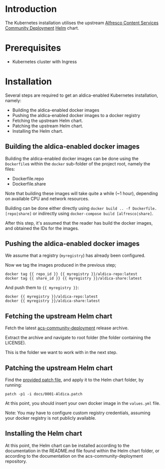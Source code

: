 # Introduction
The Kubernetes installation utilises the upstream [Alfresco Content Services Community Deployment](https://github.com/Alfresco/acs-community-deployment) [Helm](https://helm.sh/) chart.

# Prerequisites
* Kubernetes cluster with Ingress

# Installation
Several steps are required to get an aldica-enabled Kubernetes installation, namely:

* Building the aldica-enabled docker images
* Pushing the aldica-enabled docker images to a docker registry
* Fetching the upstream Helm chart.
* Patching the upstream Helm chart.
* Installing the Helm chart.

## Building the aldica-enabled docker images
Building the aldica-enabled docker images can be done using the `Dockerfile`s within the `docker` sub-folder of the project root, namely the files:

* Dockerfile.repo
* Dockerfile.share

Note that building these images will take quite a while (~1 hour), depending on available CPU and network resources.

Building can be done either directly using `docker build .. -f Dockerfile.[repo|share]` or indirectly using `docker-compose build [alfresco|share]`.

After this step, it's assumed that the reader has build the docker images, and obtained the IDs for the images.

## Pushing the aldica-enabled docker images
We assume that a registry (`myregistry`) has already been configured.

Now we tag the images produced in the previous step;
```
docker tag {{ repo_id }} {{ myregistry }}/aldica-repo:latest
docker tag {{ share_id }} {{ myregistry }}/aldica-share:latest
```
And push them to `{{ myregistry }}`:
```
docker {{ myregistry }}/aldica-repo:latest
docker {{ myregistry }}/aldica-share:latest
```

## Fetching the upstream Helm chart
Fetch the latest [acs-community-deployment](https://github.com/Alfresco/acs-community-deployment/releases/latest) release archive.

Extract the archive and navigate to root folder (the folder containing the LICENSE).

This is the folder we want to work with in the next step.

## Patching the upstream Helm chart
Find the [provided patch file](./0001-Aldica.patch), and apply it to the Helm chart folder, by running:
```
patch -p1 -i docs/0001-Aldica.patch
```
At this point, you should insert your own docker image in the `values.yml` file.

Note: You may have to configure custom registry credentials, assuming your docker registry is not publicly available.

## Installing the Helm chart
At this point, the Helm chart can be installed according to the documentation in the README.md file found within the Helm chart folder, or according to the documentation on the acs-community-deployment repository.
